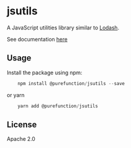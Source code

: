 # jsutils
A JavaScript utilities library similar to [Lodash](https://lodash.com).

See documentation [here](https://pure-function.github.io/jsutils)

## Usage
Install the package using npm:
```js
    npm install @purefunction/jsutils --save
```
or yarn
```js
    yarn add @purefunction/jsutils
```

## License
Apache 2.0
